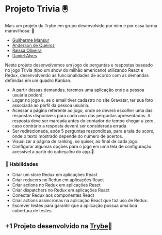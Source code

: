 # Projeto Trivia 🖲️

Mais um projeto da Trybe em grupo desenvolvido por mim e por essa turma maravilhosa: 🍾
* [Guilherme Mansur](https://github.com/alanguilhermeM)
* [Anderson de Queiroz](https://github.com/andersonqf)
* [Raissa Oliveira](https://github.com/raissaGDOliveira)
* [Daniel Alves](https://github.com/DanielAlvesDev)

Neste projeto desenvolvemos um jogo de perguntas e respostas baseado no jogo Trivia (tipo um show do milhão americano) utilizando React e Redux, desenvolvendo as funcionalidades de acordo com as demandas definidas em um quadro Kanban. 

* A partir dessas demandas, teremos uma aplicação onde a pessoa usuária poderá:
* Logar no jogo e, se o email tiver cadastro no site Gravatar, ter sua foto associada ao perfil da pessoa usuária.
* Acessar a página referente ao jogo, onde se deverá escolher uma das respostas disponíveis para cada uma das perguntas apresentadas. A resposta deve ser marcada antes do contador de tempo chegar a zero, caso contrário a resposta deverá ser considerada errada.
* Ser redirecionada, após 5 perguntas respondidas, para a tela de score, onde o texto mostrado depende do número de acertos.
* Visualizar a página de ranking, se quiser, ao final de cada jogo.
* Configurar algumas opções para o jogo em uma tela de configuração acessível a partir do cabeçalho do app.🏁

### 📝 Habilidades

* Criar um store Redux em aplicações React
* Criar reducers no Redux em aplicações React
* Criar actions no Redux em aplicações React
* Criar dispatchers no Redux em aplicações React
* Conectar Redux aos componentes React
* Criar actions assíncronas na aplicação React que faz uso de Redux.
* Escrever testes para garantir que a aplicação possua uma boa cobertura de testes.

## +1 Projeto desenvolvido na [Trybe](https://www.betrybe.com/)💚
